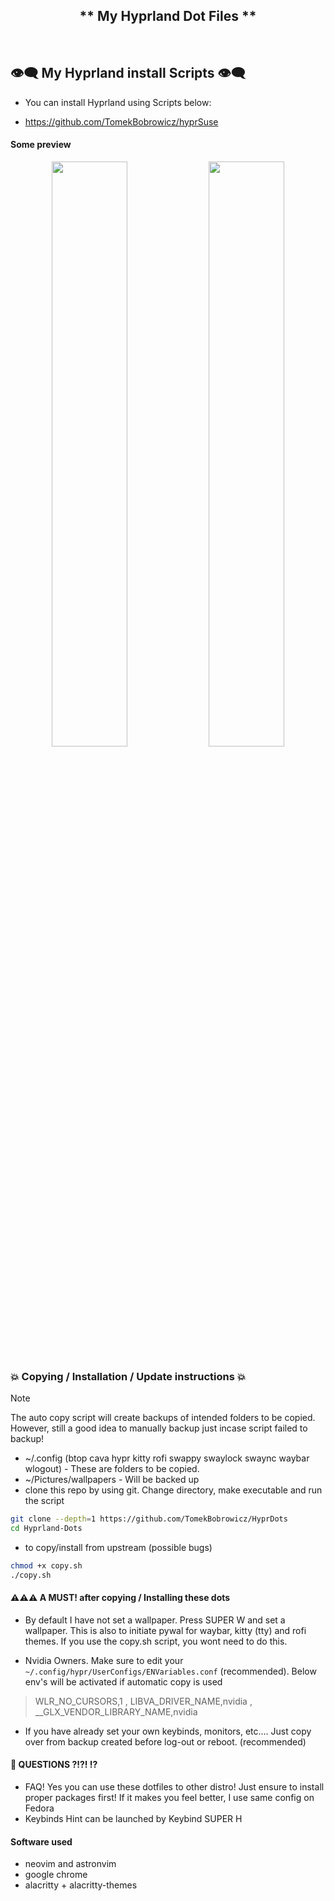 <div align="center">

##  ** My Hyprland Dot Files ** 

<br/>
</div>

## 👁️‍🗨️ My Hyprland install Scripts 👁️‍🗨️

- You can install Hyprland using Scripts below:

- https://github.com/TomekBobrowicz/hyprSuse

#### Some preview
<p align="center">
    <img align="center" width="49%" src="https://raw.githubusercontent.com/TomekBobrowicz/HyprDots/main/assets/Screenshot_26-Mar_11-38-51_15417.png" /> <img align="center" width="49%" src="https://raw.githubusercontent.com/TomekBobrowicz/HyprDots/main/assets/Screenshot_26-Mar_11-38-51_15417.png" />   

</p>


### 💥 Copying / Installation / Update instructions 💥

> [!Note] 
> The auto copy script will create backups of intended folders to be copied. However, still a good idea to manually backup just incase script failed to backup!
- ~/.config (btop cava hypr kitty rofi swappy swaylock swaync waybar wlogout) - These are folders to be copied.
- ~/Pictures/wallpapers - Will be backed up
- clone this repo by using git. Change directory, make executable and run the script
```bash
git clone --depth=1 https://github.com/TomekBobrowicz/HyprDots
cd Hyprland-Dots
```
- to copy/install from upstream (possible bugs)
```bash
chmod +x copy.sh
./copy.sh
```

#### ⚠️⚠️⚠️ A MUST! after copying  / Installing these dots

+ By default I have not set a wallpaper. Press SUPER W and set a wallpaper. This is also to initiate pywal for waybar, kitty (tty) and rofi themes. If you use the copy.sh script, you wont need to do this.

+ Nvidia Owners. Make sure to edit your `~/.config/hypr/UserConfigs/ENVariables.conf` (recommended). Below env's will be activated if automatic copy is used
> WLR_NO_CURSORS,1 , LIBVA_DRIVER_NAME,nvidia ,  __GLX_VENDOR_LIBRARY_NAME,nvidia 

+ If you have already set your own keybinds, monitors, etc.... Just copy over from backup created before log-out or reboot. (recommended)

#### 🙋 QUESTIONS ?!?! ⁉️
- FAQ! Yes you can use these dotfiles to other distro! Just ensure to install proper packages first! If it makes you feel better, I use same config on Fedora
- Keybinds Hint can be launched by Keybind SUPER H

 #### Software used
-  neovim and astronvim
-  google chrome
-  alacritty + alacritty-themes
